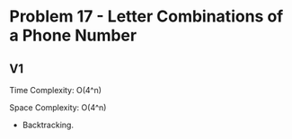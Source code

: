 # Problem 17 - Letter Combinations of a Phone Number

## V1

Time Complexity: O(4^n)

Space Complexity: O(4^n)

- Backtracking.
